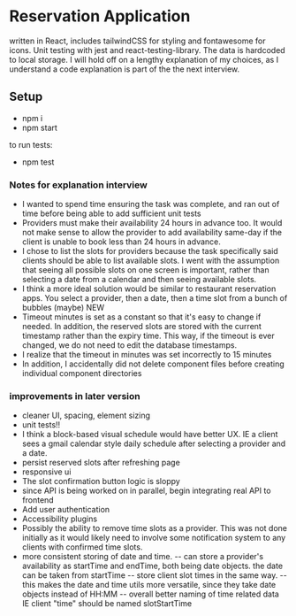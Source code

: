 # Reservation Application

written in React, includes tailwindCSS for styling and fontawesome for icons. Unit testing with jest and react-testing-library.
The data is hardcoded to local storage. I will hold off on a lengthy explanation of my choices, as I understand a code explanation is part of the the next interview.

## Setup
- npm i
- npm start

to run tests:
- npm test


### Notes for explanation interview
- I wanted to spend time ensuring the task was complete, and ran out of time before being able to add sufficient unit tests
- Providers must make their availability 24 hours in advance too. It would not make sense to allow the provider to add availability same-day if the client is unable to book less than 24 hours in advance.
- I chose to list the slots for providers because the task specifically said clients should be able to list available slots. I went with the assumption that seeing all possible slots on one screen is important, rather than selecting a date from a calendar and then seeing available slots.
- I think a more ideal solution would be similar to restaurant reservation apps. You select a provider, then a date, then a time slot from a bunch of bubbles (maybe)
NEW
- Timeout minutes is set as a constant so that it's easy to change if needed. In addition, the reserved slots are stored with the current timestamp rather than the expiry time. This way, if the timeout is ever changed, we do not need to edit the database timestamps.
- I realize that the timeout in minutes was set incorrectly to 15 minutes
- In addition, I accidentally did not delete component files before creating individual component directories

### improvements in later version
- cleaner UI, spacing, element sizing
- unit tests!!
- I think a block-based visual schedule would have better UX. IE a client sees a gmail calendar style daily schedule after selecting a provider and a date.
- persist reserved slots after refreshing page
- responsive ui
- The slot confirmation button logic is sloppy
- since API is being worked on in parallel, begin integrating real API to frontend
- Add user authentication
- Accessibility plugins
- Possibly the ability to remove time slots as a provider. This was not done initially as it would likely need to involve some notification system to any clients with confirmed time slots.
- more consistent storing of date and time.
-- can store a provider's availability as startTime and endTime, both being date objects. the date can be taken from startTime
-- store client slot times in the same way. 
-- this makes the date and time utils more versatile, since they take date objects instead of HH:MM
-- overall better naming of time related data IE client "time" should be named slotStartTime

